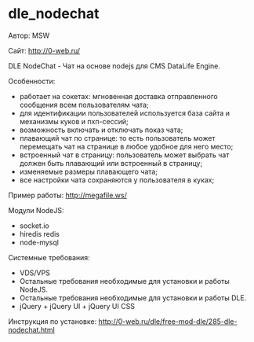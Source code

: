 dle_nodechat
============


Автор: MSW

Сайт: http://0-web.ru/

DLE NodeChat - Чат на основе nodejs для CMS DataLife Engine.

Особенности:

- работает на сокетах: мгновенная доставка отправленного сообщения всем пользователям чата;
- для идентификации пользователей используется база сайта и механизмы куков и пхп-сессий;
- возможность включать и отключать показ чата;
- плавающий чат по странице: то есть пользователь может перемещать чат на странице в любое удобное для него место;
- встроенный чат в страницу: пользователь может выбрать чат должен быть плавающий или встроенный в страницу;
- изменяемые размеры плавающего чата;
- все настройки чата сохраняются у пользователя в куках;

Пример работы: http://megafile.ws/


Модули NodeJS:
* socket.io
* hiredis redis
* node-mysql


Системные требования:
* VDS/VPS
* Остальные требования необходимые для установки и работы NodeJS.
* Остальные требования необходимые для установки и работы DLE.
* jQuery + jQuery UI + jQuery UI CSS


Инструкция по установке: http://0-web.ru/dle/free-mod-dle/285-dle-nodechat.html

